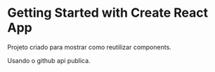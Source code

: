 # Getting Started with Create React App

Projeto criado para mostrar como reutilizar components.

Usando o github api publica.
